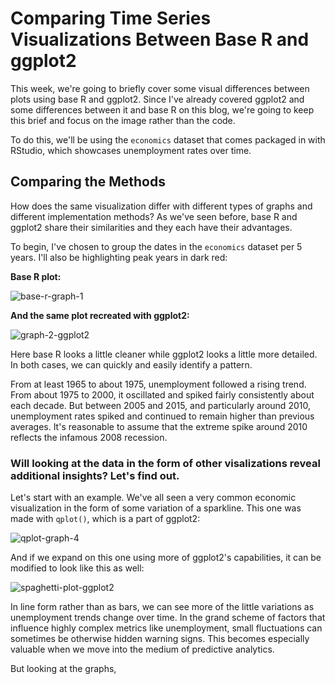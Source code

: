 # Comparing Time Series Visualizations Between Base R and ggplot2

This week, we're going to briefly cover some visual differences between plots using base R and ggplot2. Since I've already covered ggplot2 and some differences between it and base R on this blog, we're going to keep this brief and focus on the image rather than the code.

To do this, we'll be using the `economics` dataset that comes packaged in with RStudio, which showcases unemployment rates over time.

## Comparing the Methods
How does the same visualization differ with different types of graphs and different implementation methods? As we've seen before, base R and ggplot2 share their similarities and they each have their advantages.

To begin, I've chosen to group the dates in the `economics` dataset per 5 years. I'll also be highlighting peak years in dark red:

**Base R plot:**

![base-r-graph-1](https://github.com/user-attachments/assets/06357720-c460-4a74-9e4f-035280f1b129)


**And the same plot recreated with ggplot2:**

![graph-2-ggplot2](https://github.com/user-attachments/assets/ba3e3d4b-e633-4ebf-9397-198fcb572334)


Here base R looks a little cleaner while ggplot2 looks a little more detailed. In both cases, we can quickly and easily identify a pattern.

From at least 1965 to about 1975, unemployment followed a rising trend. From about 1975 to 2000, it oscillated and spiked fairly consistently about each decade. But between 2005 and 2015, and particularly around 2010, unemployment rates spiked and continued to remain higher than previous averages. It's reasonable to assume that the extreme spike around 2010 reflects the infamous 2008 recession.


### Will looking at the data in the form of other visalizations reveal additional insights? Let's find out.

Let's start with an example. We've all seen a very common economic visualization in the form of some variation of a sparkline. This one was made with `qplot()`, which is a part of ggplot2:

![qplot-graph-4](https://github.com/user-attachments/assets/b2f2a729-d866-407b-9f95-c2b055295edd)

And if we expand on this one using more of ggplot2's capabilities, it can be modified to look like this as well:

![spaghetti-plot-ggplot2](https://github.com/user-attachments/assets/246bd4f3-379c-4e1d-85cb-db083a90dbe1)


In line form rather than as bars, we can see more of the little variations as unemployment trends change over time. In the grand scheme of factors that influence highly complex metrics like unemployment, small fluctuations can sometimes be otherwise hidden warning signs. This becomes especially valuable when we move into the medium of predictive analytics.

But looking at the graphs, 

